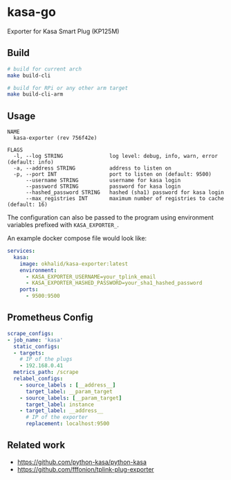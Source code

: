 # kasa-go
Exporter for Kasa Smart Plug (KP125M)

## Build
```bash
# build for current arch
make build-cli

# build for RPi or any other arm target
make build-cli-arm
```

## Usage
```
NAME
  kasa-exporter (rev 756f42e)

FLAGS
  -l, --log STRING               log level: debug, info, warn, error (default: info)
  -a, --address STRING           address to listen on
  -p, --port INT                 port to listen on (default: 9500)
      --username STRING          username for kasa login
      --password STRING          password for kasa login
      --hashed_password STRING   hashed (sha1) password for kasa login
      --max_registries INT       maximum number of registries to cache (default: 16)
```

The configuration can also be passed to the program using environment variables prefixed with `KASA_EXPORTER_`.

An example docker compose file would look like:

```yaml
services:
  kasa:
    image: okhalid/kasa-exporter:latest
    environment:
      - KASA_EXPORTER_USERNAME=your_tplink_email
      - KASA_EXPORTER_HASHED_PASSWORD=your_sha1_hashed_password
    ports:
      - 9500:9500
```

## Prometheus Config

```yaml
scrape_configs:
- job_name: 'kasa'
  static_configs:
  - targets:
    # IP of the plugs
    - 192.168.0.41
  metrics_path: /scrape
  relabel_configs:
    - source_labels : [__address__]
      target_label: __param_target
    - source_labels: [__param_target]
      target_label: instance
    - target_label: __address__
      # IP of the exporter
      replacement: localhost:9500
```

## Related work
* https://github.com/python-kasa/python-kasa
* https://github.com/fffonion/tplink-plug-exporter